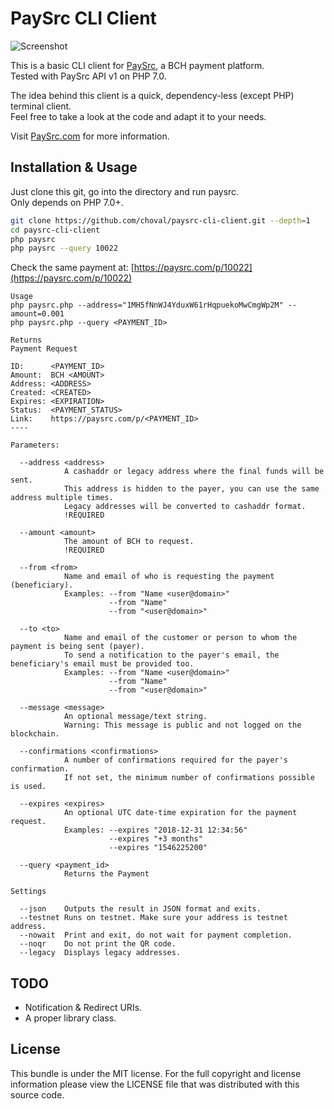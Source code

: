 # PaySrc CLI Client


![Screenshot](https://github.com/payrsrc/cli-client/raw/master/screenshot.png)

This is a basic CLI client for [PaySrc](https://paysrc.com/), a BCH payment platform.  
Tested with PaySrc API v1 on PHP 7.0.

The idea behind this client is a quick, dependency-less (except PHP) terminal client.  
Feel free to take a look at the code and adapt it to your needs.

Visit [PaySrc.com](https://paysrc.com/) for more information.

## Installation & Usage

Just clone this git, go into the directory and run paysrc.  
Only depends on PHP 7.0+.

```bash
git clone https://github.com/choval/paysrc-cli-client.git --depth=1
cd paysrc-cli-client
php paysrc
php paysrc --query 10022
```

Check the same payment at:
[https://paysrc.com/p/10022](https://paysrc.com/p/10022)



```
Usage
php paysrc.php --address="1MH5fNnWJ4YduxW61rHqpuekoMwCmgWp2M" --amount=0.001
php paysrc.php --query <PAYMENT_ID>

Returns
Payment Request

ID:      <PAYMENT_ID>
Amount:  BCH <AMOUNT>
Address: <ADDRESS>
Created: <CREATED>
Expires: <EXPIRATION>
Status:  <PAYMENT_STATUS>
Link:    https://paysrc.com/p/<PAYMENT_ID>
----

Parameters:

  --address <address>
            A cashaddr or legacy address where the final funds will be sent.
            This address is hidden to the payer, you can use the same address multiple times.
            Legacy addresses will be converted to cashaddr format.
            !REQUIRED

  --amount <amount>
            The amount of BCH to request.
            !REQUIRED

  --from <from>
            Name and email of who is requesting the payment (beneficiary).
            Examples: --from "Name <user@domain>"
                      --from "Name"
                      --from "<user@domain>"

  --to <to>
            Name and email of the customer or person to whom the payment is being sent (payer).
            To send a notification to the payer's email, the beneficiary's email must be provided too.
            Examples: --from "Name <user@domain>"
                      --from "Name"
                      --from "<user@domain>"

  --message <message>
            An optional message/text string.
            Warning: This message is public and not logged on the blockchain.

  --confirmations <confirmations>
            A number of confirmations required for the payer's confirmation.
            If not set, the minimum number of confirmations possible is used.

  --expires <expires>
            An optional UTC date-time expiration for the payment request.
            Examples: --expires "2018-12-31 12:34:56"
                      --expires "+3 months"
                      --expires "1546225200"

  --query <payment_id>
            Returns the Payment

Settings

  --json    Outputs the result in JSON format and exits.
  --testnet Runs on testnet. Make sure your address is testnet address.
  --nowait  Print and exit, do not wait for payment completion.
  --noqr    Do not print the QR code.
  --legacy  Displays legacy addresses.
```

## TODO

- Notification & Redirect URIs.
- A proper library class.

## License

This bundle is under the MIT license. For the full copyright and license information please view the LICENSE file that was distributed with this source code.
